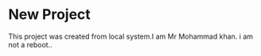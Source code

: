 # New Project

This  project was created from local system.I am Mr Mohammad khan. i am not a reboot..